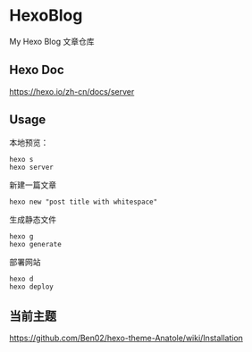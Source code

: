 # HexoBlog

My Hexo Blog 文章仓库

## Hexo Doc

https://hexo.io/zh-cn/docs/server

## Usage

本地预览：

```
hexo s
hexo server
```

新建一篇文章

```
hexo new "post title with whitespace"
```

生成静态文件

```
hexo g
hexo generate
```

部署网站

```
hexo d
hexo deploy
```

## 当前主题

https://github.com/Ben02/hexo-theme-Anatole/wiki/Installation

